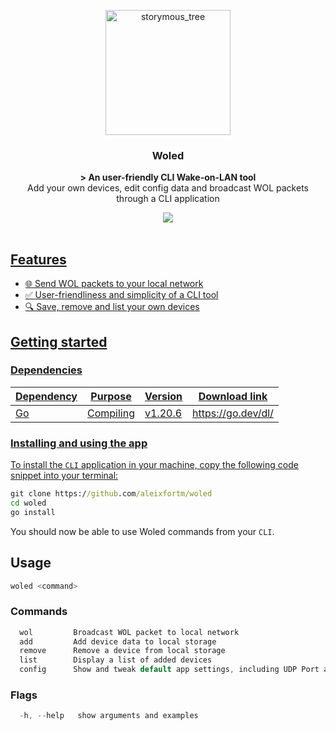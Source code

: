 <p align="center">
  <img src="https://github.com/aleixfortm/gowol/assets/95043218/1bce0a50-3bdb-42ef-82c5-ce158e18938f" alt="storymous_tree" width="200" height="auto">
</p>



### **<p align="center">Woled</p>**


<p align="center"><strong>> An user-friendly CLI Wake-on-LAN tool</strong><br>Add your own devices, edit config data and broadcast WOL packets through a CLI application</p>

<div align="center">
  <a href="https://skillicons.dev">
    <img src="https://skillicons.dev/icons?i=go" /
  </a>
</div>


<br>

## Features
* 🌐 Send WOL packets to your local network
* ✅ User-friendliness and simplicity of a CLI tool
* 🔍 Save, remove and list your own devices


## Getting started 
### Dependencies
| Dependency       | Purpose                 | Version                    | Download link         |
|------------------|-------------------------|----------------------------| ----------------------|
| Go               |  Compiling              | v1.20.6                    | https://go.dev/dl/    |

### Installing and using the app
To install the <code>CLI</code> application in your machine, copy the following code snippet into your terminal:

```cmd
git clone https://github.com/aleixfortm/woled
cd woled
go install
```
You should now be able to use Woled commands from your <code>CLI</code>.

## Usage
```go
woled <command>
```

### Commands
```go
  wol         Broadcast WOL packet to local network
  add         Add device data to local storage
  remove      Remove a device from local storage
  list        Display a list of added devices
  config      Show and tweak default app settings, including UDP Port and broadcast IP address
```

### Flags
```go
  -h, --help   show arguments and examples
```

<br>
<!--
## <code>wol</code> [name]
### <strong>Description</strong>
Send a <code>WOL packet</code> to the local network, broadcasted to <code>IP 255.255.255.255</code> by default.

### <strong>Usage</strong>
```python
  woled wol [name]
```
### <strong>Arguments</strong>
```go
  [name]  string  Name of the device
```
### <strong>Examples</strong>
```go
  woled wol PC-1
  woled wol "My computer"
```

<br>

## <code>list</code>
### <strong>Description</strong>
Display a list of previously added devices from local storage file <code>data.json</code>

### <strong>Usage</strong>
```python
  woled list
```
### <strong>Arguments</strong>
```go
  None
```
### <strong>Examples</strong>
```go
  woled list
```
### <strong>Output</strong>
```
  > Device list:
  0 Main-computer
  1 PC-2
```

<br>

## <code>add</code> [name] [MAC]
### <strong>Description</strong>
add your device to a local data file by specifying a <code>name</code> and the <code>MAC address</code> of the device.

### <strong>Usage</strong>
```python
  woled add [name] [MAC]
```
### <strong>Arguments</strong>
```go
  [name]  string   Name of the device
  [MAC]   string   MAC address of the device
```
### <strong>Examples</strong>
```go
  woled add Main-computer 22:F4:63:90:A3:75
  woled add "My computer" 04:AF:32:4B:4C:95
```
### <strong>Output</strong>
```
  > Main-computer added successfully with MAC address 22:F4:63:90:A3:75
```

<br>

## <code>remove</code> [name]
### <strong>Description</strong>
Remove added device from local storage data <code>data.json</code>

### <strong>Usage</strong>
```python
  woled remove [name]
```
### <strong>Arguments</strong>
```go
  [name]  string  Name of the device
```
### <strong>Examples</strong>
```go
  woled remove PC-1
  woled remove "My computer"
```

### <strong>Output</strong>
```
  > Main-computer has been successfully deleted.
```

<br>


## Data file structure
### Model
```Python
Device:
  Name:        string
  MACAddress:  string
```

<br>

### Example
```js
[
    {
        "name": "Main-computer",
        "macAddress": "22:F4:63:90:A3:75"
    },
    {
        "name": "PC-2",
        "macAddress": "5E:F9:AA:70:A3:8C"
    }
]
```
-->
